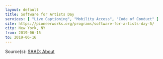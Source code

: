 ```yaml
---
layout: default
title: Software for Artists Day
services: [ "Live Captioning", "Mobility Access", "Code of Conduct" ]
site: https://pioneerworks.org/programs/software-for-artists-day-5/
city: New York, NY
from: 2019-06-15
to: 2019-06-16
---
```


Source(s): [SAAD: About](https://pioneerworks.org/programs/software-for-artists-day-5/)